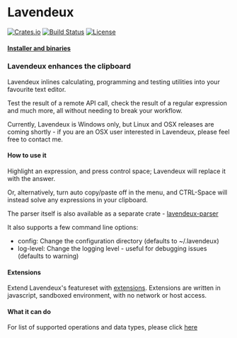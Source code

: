 # Lavendeux
[![Crates.io](https://img.shields.io/crates/v/Lavendeux.svg)](https://crates.io/crates/Lavendeux)
[![Build Status](https://github.com/rscarson/Lavendeux/workflows/Rust/badge.svg)](https://github.com/rscarson/Lavendeux/actions?workflow=Rust)
[![License](https://img.shields.io/badge/license-MIT-blue.svg)](https://raw.githubusercontent.com/rscarson/Lavendeux/master/LICENSE)

#### [Installer and binaries](http://rscarson.github.io/lavendeux/)

### Lavendeux enhances the clipboard
Lavendeux inlines calculating, programming and testing utilities into your favourite text editor.

Test the result of a remote API call, check the result of a regular expression and much more, all without needing to break your workflow.

Currently, Lavendeux is Windows only, but Linux and OSX releases are coming shortly - if you are an OSX user interested in Lavendeux, please feel free to contact me.

#### How to use it
Highlight an expression, and press control space; Lavendeux will replace it with the answer.

Or, alternatively, turn auto copy/paste off in the menu, and CTRL-Space will instead solve any expressions in your clipboard.

The parser itself is also available as a separate crate - [lavendeux-parser](https://crates.io/crates/lavendeux-parser)

It also supports a few command line options:

- config: Change the configuration directory (defaults to ~/.lavendeux)
- log-level: Change the logging level - useful for debugging issues (defaults to warning)

#### Extensions
Extend Lavendeux's featureset with [extensions](http://rscarson.github.io/Lavendeux/extensions). Extensions are written in javascript, sandboxed environment, with no network or host access.

#### What it can do
For list of supported operations and data types, please click [here](http://rscarson.github.io/lavendeux)
